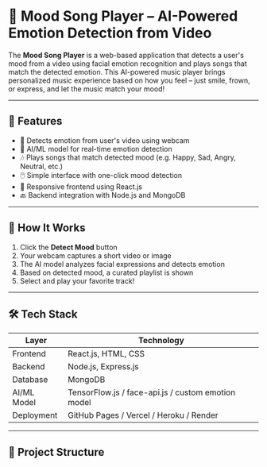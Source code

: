 # 🎵 Mood Song Player – AI-Powered Emotion Detection from Video

The **Mood Song Player** is a web-based application that detects a user's mood from a video using facial emotion recognition and plays songs that match the detected emotion. This AI-powered music player brings personalized music experience based on how you feel – just smile, frown, or express, and let the music match your mood!

---

## 🌟 Features

- 🎥 Detects emotion from user's video using webcam
- 🧠 AI/ML model for real-time emotion detection
- 🎶 Plays songs that match detected mood (e.g. Happy, Sad, Angry, Neutral, etc.)
- 🖱️ Simple interface with one-click mood detection
- 📱 Responsive frontend using React.js
- 🔙 Backend integration with Node.js and MongoDB 

---

## 🚀 How It Works

1. Click the **Detect Mood** button
2. Your webcam captures a short video or image
3. The AI model analyzes facial expressions and detects emotion
4. Based on detected mood, a curated playlist is shown
5. Select and play your favorite track!

---

## 🛠️ Tech Stack

| Layer        | Technology                 |
|--------------|----------------------------|
| Frontend     | React.js, HTML, CSS        |
| Backend      | Node.js, Express.js  |
| Database     | MongoDB       |
| AI/ML Model  | TensorFlow.js / face-api.js / custom emotion model |
| Deployment   | GitHub Pages / Vercel / Heroku / Render |

---

## 📁 Project Structure

